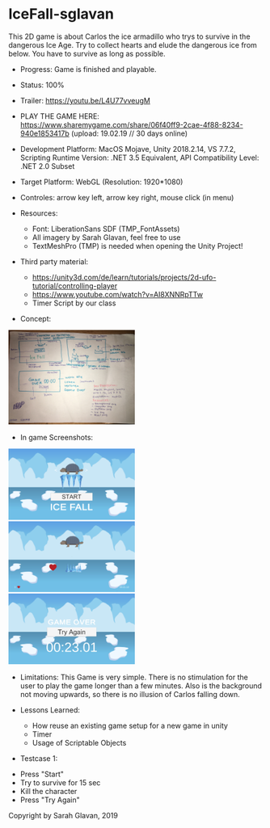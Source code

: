 # IceFall-sglavan
This 2D game is about Carlos the ice armadillo who trys to survive in the dangerous Ice Age. 
Try to collect hearts and elude the dangerous ice from below. You have to survive as long as possible. 

 + Progress: Game is finished and playable.

 + Status: 100%

 + Trailer: https://youtu.be/L4U77vveugM

 + PLAY THE GAME HERE: https://www.sharemygame.com/share/06f40ff9-2cae-4f88-8234-940e1853417b
(upload: 19.02.19 // 30 days online)

 + Development Platform: MacOS Mojave, Unity 2018.2.14, VS 7.7.2, Scripting Runtime Version: .NET 3.5
   Equivalent, API Compatibility Level: .NET 2.0 Subset

 + Target Platform: WebGL (Resolution: 1920*1080)

 + Controles: arrow key left, arrow key right, mouse click (in menu)

 + Resources: 
	- Font: LiberationSans SDF (TMP_FontAssets)
	- All imagery by Sarah Glavan, feel free to use
	- TextMeshPro (TMP) is needed when opening the Unity Project!

 + Third party material:
 	- https://unity3d.com/de/learn/tutorials/projects/2d-ufo-tutorial/controlling-player
 	- https://www.youtube.com/watch?v=AI8XNNRpTTw
	- Timer Script by our class


 + Concept:
<div>
<img src="./Screenshots/Concept.jpg" width="250">
</div>

 + In game Screenshots:
<div>
<img src="./Screenshots/StartScene.png" width="250">
</div>
<div>
<img src="./Screenshots/MainScene.png" width="250">
</div>
<div>
<img src="./Screenshots/GameOverScene.png" width="250">
</div>

 + Limitations:
   This Game is very simple. There is no stimulation for the user to play the game longer than a few minutes. 
   Also is the background not moving upwards, so there is no illusion of Carlos falling down.

 + Lessons Learned:
   - How reuse an existing game setup for a new game in unity
   - Timer
   - Usage of Scriptable Objects

+ Testcase 1:
- Press "Start"
- Try to survive for 15 sec
- Kill the character
- Press "Try Again"

Copyright by Sarah Glavan, 2019





